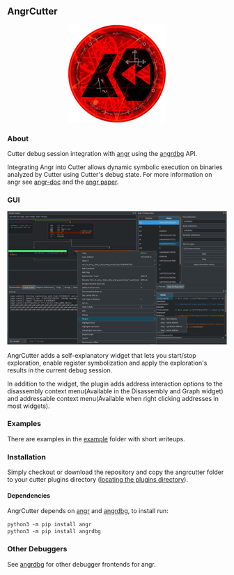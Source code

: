 ## AngrCutter

<p align="center">
    <img src="resources/angrcutter.png"/>
</p>

### About

Cutter debug session integration with [angr](https://github.com/angr/angr) using the [angrdbg](https://github.com/andreafioraldi/angrdbg)
API.

Integrating Angr into Cutter allows dynamic symbolic execution on binaries analyzed by
Cutter using Cutter's debug state. For more information on angr see [angr-doc](https://docs.angr.io/core-concepts)
and the [angr paper](https://www.cs.ucsb.edu/~vigna/publications/2016_SP_angrSoK.pdf).

### GUI

<p align="center">
    <img src="resources/gui.png"/>
</p>

AngrCutter adds a self-explanatory widget that lets you start/stop exploration, enable register symbolization
and apply the exploration's results in the current debug session.

In addition to the widget, the plugin adds address interaction options to the disassembly
context menu(Available in the Disassembly and Graph widget) and addressable context menu(Available
when right clicking addresses in most widgets).

### Examples
There are examples in the [example](example/) folder with short writeups.

### Installation
Simply checkout or download the repository and copy the angrcutter folder to your cutter plugins directory ([locating the plugins directory](https://github.com/radareorg/cutter/blob/master/docs/source/plugins.rst#loading-and-overview)).

#### Dependencies

AngrCutter depends on [angr](https://github.com/angr/angr) and [angrdbg](https://github.com/andreafioraldi/angrdbg),
to install run:

```
python3 -m pip install angr
python3 -m pip install angrdbg
```

### Other Debuggers

See [angrdbg](https://github.com/andreafioraldi/angrdbg) for other debugger frontends for angr.
